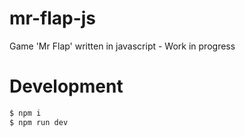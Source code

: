 # mr-flap-js
Game 'Mr Flap' written in javascript - Work in progress

# Development
```sh
$ npm i
$ npm run dev
```
